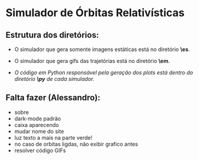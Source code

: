 # Simulador de Órbitas Relativísticas

## Estrutura dos diretórios:

- O simulador que gera somente imagens estáticas está no diretório **\es**.

- O simulador que gera gifs das trajetórias está no diretório **\em**.

- *O código em Python responsável pela geração dos plots está dentro do diretório **\py** de cada simulador.*

## Falta fazer (Alessandro):

- sobre
- dark-mode padrão
- caixa aparecendo
- mudar nome do site
- luz texto a mais na parte verde!
- no caso de orbitas ligdas, não exibir grafico antes
- resolver código GIFs